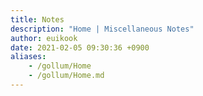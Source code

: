 ```yaml
---
title: Notes
description: "Home | Miscellaneous Notes"
author: euikook
date: 2021-02-05 09:30:36 +0900
aliases:
    - /gollum/Home
    - /gollum/Home.md
---
```

